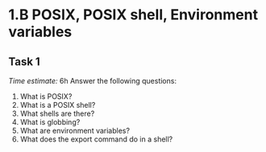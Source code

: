 # 1.B POSIX, POSIX shell, Environment variables
## Task 1
*Time estimate:* 6h
Answer the following questions:

1. What is POSIX?
2. What is a POSIX shell?
3. What shells are there?
4. What is globbing?
5. What are environment variables?
6. What does the export command do in a shell?
